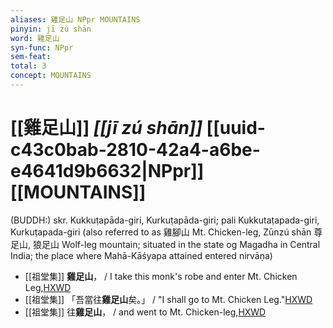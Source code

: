 ```yaml
---
aliases: 雞足山 NPpr MOUNTAINS
pinyin: jī zú shān
word: 雞足山
syn-func: NPpr
sem-feat: 
total: 3
concept: MOUNTAINS 
---
```

# [[雞足山]] *[[jī zú shān]]*  [[uuid-c43c0bab-2810-42a4-a6be-e4641d9b6632|NPpr]] [[MOUNTAINS]]
(BUDDH:) skr. Kukkuṭapāda-giri, Kurkuṭapāda-giri; pali Kukkutaṭapada-giri, Kurkuṭapada-giri (also referred to as 雞腳山 Mt. Chicken-leg, Zūnzú shān 尊足山, 狼足山 Wolf-leg mountain; situated in the state og Magadha in Central India; the place where Mahā-Kāśyapa attained entered nirvāṇa)
 - [[祖堂集]] **雞足山**， / I take this monk's robe and enter Mt. Chicken Leg,[HXWD](https://hxwd.org/textview.html?location=KR6q0002_Yan_001-1032a.16)
 - [[祖堂集]] 「吾當往**雞足山**矣。」 / "I shall go to Mt. Chicken Leg."[HXWD](https://hxwd.org/textview.html?location=KR6q0002_Yan_001-1032a.32)
 - [[祖堂集]] 往**雞足山**， / and went to Mt. Chicken-leg,[HXWD](https://hxwd.org/textview.html?location=KR6q0002_Yan_001-1033a.14)